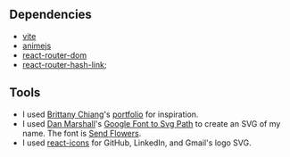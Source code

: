 ## Dependencies
* [vite](https://vitejs.dev)
* [animejs](https://www.npmjs.com/package/animejs)
* [react-router-dom](https://www.npmjs.com/package/react-router-dom)
* [react-router-hash-link](https://www.npmjs.com/package/react-router-hash-link);

## Tools
* I used [Brittany Chiang](https://github.com/bchiang7)'s [portfolio](https://v4.brittanychiang.com) for inspiration.
* I used [Dan Marshall](https://github.com/danmarshall)'s [Google Font to Svg Path](https://danmarshall.github.io/google-font-to-svg-path/) to create an SVG of my name. The font is [Send Flowers](https://fonts.google.com/specimen/Send+Flowers).
* I used [react-icons](https://www.npmjs.com/package/react-icons) for GitHub, LinkedIn, and Gmail's logo SVG.